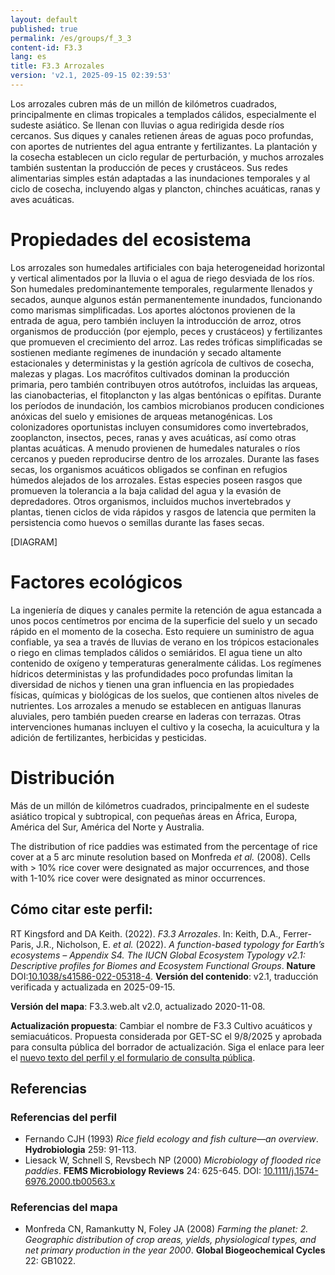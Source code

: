 ```yaml
---
layout: default
published: true
permalink: /es/groups/f_3_3
content-id: F3.3
lang: es
title: F3.3 Arrozales
version: 'v2.1, 2025-09-15 02:39:53'
---
```


Los arrozales cubren más de un millón de kilómetros cuadrados, principalmente en climas tropicales a templados cálidos, especialmente el sudeste asiático. Se llenan con lluvias o agua redirigida desde ríos cercanos. Sus diques y canales retienen áreas de aguas poco profundas, con aportes de nutrientes del agua entrante y fertilizantes. La plantación y la cosecha establecen un ciclo regular de perturbación, y muchos arrozales también sustentan la producción de peces y crustáceos. Sus redes alimentarias simples están adaptadas a las inundaciones temporales y al ciclo de cosecha, incluyendo algas y plancton, chinches acuáticas, ranas y aves acuáticas.

# Propiedades del ecosistema
 
Los arrozales son humedales artificiales con baja heterogeneidad horizontal y vertical alimentados por la lluvia o el agua de riego desviada de los ríos. Son humedales predominantemente temporales, regularmente llenados y secados, aunque algunos están permanentemente inundados, funcionando como marismas simplificadas. Los aportes alóctonos provienen de la entrada de agua, pero también incluyen la introducción de arroz, otros organismos de producción (por ejemplo, peces y crustáceos) y fertilizantes que promueven el crecimiento del arroz. Las redes tróficas simplificadas se sostienen mediante regímenes de inundación y secado altamente estacionales y deterministas y la gestión agrícola de cultivos de cosecha, malezas y plagas. Los macrófitos cultivados dominan la producción primaria, pero también contribuyen otros autótrofos, incluidas las arqueas, las cianobacterias, el fitoplancton y las algas bentónicas o epífitas. Durante los períodos de inundación, los cambios microbianos producen condiciones anóxicas del suelo y emisiones de arqueas metanogénicas. Los colonizadores oportunistas incluyen consumidores como invertebrados, zooplancton, insectos, peces, ranas y aves acuáticas, así como otras plantas acuáticas. A menudo provienen de humedales naturales o ríos cercanos y pueden reproducirse dentro de los arrozales. Durante las fases secas, los organismos acuáticos obligados se confinan en refugios húmedos alejados de los arrozales. Estas especies poseen rasgos que promueven la tolerancia a la baja calidad del agua y la evasión de depredadores. Otros organismos, incluidos muchos invertebrados y plantas, tienen ciclos de vida rápidos y rasgos de latencia que permiten la persistencia como huevos o semillas durante las fases secas.

[DIAGRAM]

# Factores ecológicos
 
La ingeniería de diques y canales permite la retención de agua estancada a unos pocos centímetros por encima de la superficie del suelo y un secado rápido en el momento de la cosecha. Esto requiere un suministro de agua confiable, ya sea a través de lluvias de verano en los trópicos estacionales o riego en climas templados cálidos o semiáridos. El agua tiene un alto contenido de oxígeno y temperaturas generalmente cálidas. Los regímenes hídricos deterministas y las profundidades poco profundas limitan la diversidad de nichos y tienen una gran influencia en las propiedades físicas, químicas y biológicas de los suelos, que contienen altos niveles de nutrientes. Los arrozales a menudo se establecen en antiguas llanuras aluviales, pero también pueden crearse en laderas con terrazas. Otras intervenciones humanas incluyen el cultivo y la cosecha, la acuicultura y la adición de fertilizantes, herbicidas y pesticidas.
 
# Distribución
 
Más de un millón de kilómetros cuadrados, principalmente en el sudeste asiático tropical y subtropical, con pequeñas áreas en África, Europa, América del Sur, América del Norte y Australia.

The distribution of rice paddies was estimated from the percentage of rice cover at a 5 arc minute  resolution based on Monfreda _et al._ (2008). Cells with > 10% rice cover were designated as major occurrences, and those with 1-10% rice cover were designated as minor occurrences.

## Cómo citar este perfil:

RT Kingsford and DA Keith. (2022). *F3.3 Arrozales*. In: Keith, D.A., Ferrer-Paris, J.R., Nicholson, E. *et al.* (2022). *A function-based typology for Earth’s ecosystems – Appendix S4. The IUCN Global Ecosystem Typology v2.1: Descriptive profiles for Biomes and Ecosystem Functional Groups*. **Nature** DOI:[10.1038/s41586-022-05318-4](https://doi.org/10.1038/s41586-022-05318-4).
**Versión del contenido**: v2.1, traducción verificada y actualizada en 2025-09-15.

**Versión del mapa**: F3.3.web.alt v2.0, actualizado 2020-11-08.

**Actualización propuesta**: Cambiar el nombre de F3.3 Cultivo acuáticos y semiacuáticos. Propuesta considerada por GET-SC el 9/8/2025 y aprobada para consulta pública del borrador de actualización. Siga el enlace para leer el <a href='https://red-list-ecosystem.github.io/GET-data-hub/register/F3_3_issue-1/'>nuevo texto del perfil y el formulario de consulta pública</a>.

## Referencias

### Referencias del perfil
* Fernando CJH  (1993) *Rice field ecology and fish culture—an overview*. **Hydrobiologia** 259: 91-113.
* Liesack W, Schnell S, Revsbech NP  (2000) *Microbiology of flooded rice paddies*. **FEMS Microbiology Reviews** 24: 625-645. DOI: [10.1111/j.1574-6976.2000.tb00563.x](http://doi.org/10.1111/j.1574-6976.2000.tb00563.x)

### Referencias del mapa
* Monfreda CN, Ramankutty N, Foley JA  (2008) *Farming the planet: 2. Geographic distribution of crop areas, yields, physiological types, and net primary production in the year 2000*. **Global Biogeochemical Cycles** 22: GB1022.
